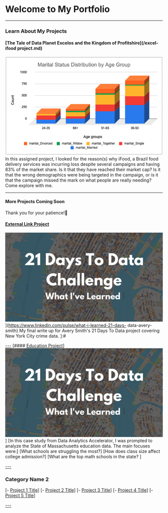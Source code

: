 # Welcome to My Portfolio

---

### Learn About My Projects

#### [The Tale of Data Planet Excelos and the Kingdom of Profitshire](/excel-ifood project.md)
<img src="images/Marital Status by Age group.png?raw=true"/>
In this assigned project, I looked for the reason(s) why iFood, a Brazil food delivery services was incurring loss despite several campaigns and having 83% of the market share. Is it that they have reached their market cap? Is it that the wrong demographics were being targeted in the campaign, or is it that the campaign missed the mark on what people are really needing? Come explore with me.

---
#### More Projects Coming Soon
Thank you for your patience!🙂
 

[---]:#
 #### [External Link Project](https://www.linkedin.com/pulse/what-i-learned-21-days-data-avery-smith)
 <img src="images/21 Days To Data Challenge What I've Learned Cover.png?raw=true"/>](https://www.linkedin.com/pulse/what-i-learned-21-days-  data-avery-smith)
 My final write up for Avery Smith's 21 Days To Data project covering New York City crime data. ]:#


[---]
[#### [Education Project](https://www.linkedin.com/pulse/massachusetts-education-analysis-samantha-paul/)]
[<img src="images/21 Days To Data Challenge What I've Learned Cover.png?raw=true"/>](https://www.linkedin.com/pulse/what-i-learned-21-days-data-avery-smith)]
[In this case study from Data Analytics Accelerator, I was prompted to analyze the State of Massachusetts education data. The main focuses were:]
[What schools are struggling the most?]
[How does class size affect college admission?]
[What are the top math schools in the state? ]

[---]

### Category Name 2

[- [Project 1 Title](http://example.com/)]
[- [Project 2 Title](http://example.com/)]
[- [Project 3 Title](http://example.com/)]
[- [Project 4 Title](http://example.com/)]
[- [Project 5 Title](http://example.com/)]

[---]




